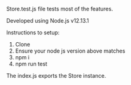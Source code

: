 Store.test.js file tests most of the features.

Developed using Node.js v12.13.1

Instructions to setup:
1. Clone
2. Ensure your node js version above matches
3. npm i
4. npm run test

The index.js exports the Store instance.
